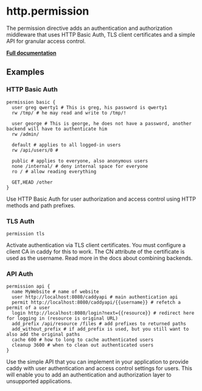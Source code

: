 # http.permission

The permission directive adds an authentication and authorization middleware that uses HTTP Basic Auth, TLS client
certificates and a simple API for granular access control.

**[Full documentation](https://github.com/dhaavi/caddy-permission/blob/master/README.md)**

## Examples

### HTTP Basic Auth

``` caddyfile
permission basic {
  user greg qwerty1 # This is greg, his password is qwerty1
  rw /tmp/ # he may read and write to /tmp/!

  user george # This is george, he does not have a password, another backend will have to authenticate him
  rw /admin/

  default # applies to all logged-in users
  rw /api/users/0 #

  public # applies to everyone, also anonymous users
  none /internal/ # deny internal space for everyone
  ro / # allow reading everything

  GET,HEAD /other
}
```

Use HTTP Basic Auth for user authorization and access control using HTTP methods and path prefixes.

### TLS Auth

``` caddyfile
permission tls
```

Activate authentication via TLS client certificates. You must configure a client CA in caddy for this to work. The CN
attribute of the certificate is used as the username. Read more in the docs about combining backends.

### API Auth

``` caddyfile
permission api {
  name MyWebsite # name of website
  user http://localhost:8080/caddyapi # main authentication api
  permit http://localhost:8080/caddyapi/{{username}} # refetch a permit of a user
  login http://localhost:8080/login?next={{resource}} # redirect here for logging in (resource is original URL)
  add_prefix /api/resource /files # add prefixes to returned paths
  add_without_prefix # if add_prefix is used, but you still want to also add the original paths
  cache 600 # how to long to cache authenticated users
  cleanup 3600 # when to clean out authenticated users
}
```

Use the simple API that you can implement in your application to provide caddy with user authentication and access
control settings for users. This will enable you to add an authentication and authorization layer to unsupported
applications.
